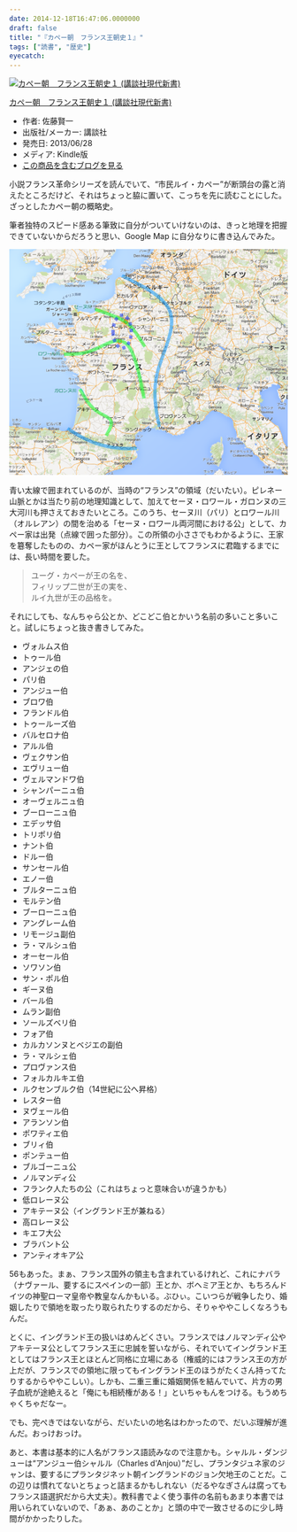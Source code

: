 ```yaml
---
date: 2014-12-18T16:47:06.0000000
draft: false
title: "『カペー朝　フランス王朝史１』"
tags: ["読書", "歴史"]
eyecatch: 
---
```

<p><div class="hatena-asin-detail"><a href="http://www.amazon.co.jp/exec/obidos/ASIN/B00DKX4K28/bestylesnet-22/"><img src="http://ecx.images-amazon.com/images/I/31uF5M8mNvL._SL160_.jpg" class="hatena-asin-detail-image" alt="カペー朝　フランス王朝史１ (講談社現代新書)" title="カペー朝　フランス王朝史１ (講談社現代新書)"></a><div class="hatena-asin-detail-info"><p class="hatena-asin-detail-title"><a href="http://www.amazon.co.jp/exec/obidos/ASIN/B00DKX4K28/bestylesnet-22/">カペー朝　フランス王朝史１ (講談社現代新書)</a></p><ul><li><span class="hatena-asin-detail-label">作者:</span> 佐藤賢一</li><li><span class="hatena-asin-detail-label">出版社/メーカー:</span> 講談社</li><li><span class="hatena-asin-detail-label">発売日:</span> 2013/06/28</li><li><span class="hatena-asin-detail-label">メディア:</span> Kindle版</li><li><a href="http://d.hatena.ne.jp/asin/B00DKX4K28/bestylesnet-22" target="_blank">この商品を含むブログを見る</a></li></ul></div><div class="hatena-asin-detail-foot"></div></div></p><p>小説フランス革命シリーズを読んでいて、“市民ルイ・カペー”が断頭台の露と消えたところだけど、それはちょっと脇に置いて、こっちを先に読むことにした。ざっとしたカペー朝の概略史。</p><p>筆者独特のスピード感ある筆致に自分がついていけないのは、きっと地理を把握できていないからだろうと思い、Google Map に自分なりに書き込んでみた。</p><p><span itemscope itemtype="http://schema.org/Photograph"><img src="20141218162155.png" alt="f:id:daruyanagi:20141218162155p:plain" title="f:id:daruyanagi:20141218162155p:plain" class="hatena-fotolife" itemprop="image"></span></p><p>青い太線で囲まれているのが、当時の“フランス”の領域（だいたい）。ピレネー山脈とかは当たり前の地理知識として、加えてセーヌ・ロワール・ガロンヌの三大河川も押さえておきたいところ。このうち、セーヌ川（パリ）とロワール川（オルレアン）の間を治める「セーヌ・ロワール両河間における公」として、カペー家は出発（点線で囲った部分）。この所領の小ささでもわかるように、王家を簒奪したものの、カペー家がほんとうに王としてフランスに君臨するまでには、長い時間を要した。</p>

<blockquote>
<p>ユーグ・カペーが王の名を、<br />
フィリップ二世が王の実を、<br />
ルイ九世が王の品格を。</p>

</blockquote>
<p>それにしても、なんちゃら公とか、どこどこ伯とかいう名前の多いこと多いこと。試しにちょっと抜き書きしてみた。</p>

<ul>
<li>ヴォルムス伯</li>
<li>トゥール伯</li>
<li>アンジェの伯</li>
<li>パリ伯</li>
<li>アンジュー伯</li>
<li>ブロワ伯</li>
<li>フランドル伯</li>
<li>トゥールーズ伯</li>
<li>バルセロナ伯</li>
<li>アルル伯</li>
<li>ヴェクサン伯</li>
<li>エヴリュー伯</li>
<li>ヴェルマンドワ伯</li>
<li>シャンパーニュ伯</li>
<li>オーヴェルニュ伯</li>
<li>ブーローニュ伯</li>
<li>エデッサ伯</li>
<li>トリポリ伯</li>
<li>ナント伯</li>
<li>ドルー伯</li>
<li>サンセール伯</li>
<li>エノー伯</li>
<li>ブルターニュ伯</li>
<li>モルテン伯</li>
<li>ブーローニュ伯</li>
<li>アングレーム伯</li>
<li>リモージュ副伯</li>
<li>ラ・マルシュ伯</li>
<li>オーセール伯</li>
<li>ソワソン伯</li>
<li>サン・ポル伯</li>
<li>ギーヌ伯</li>
<li>バール伯</li>
<li>ムラン副伯</li>
<li>ソールズベリ伯</li>
<li>フォア伯</li>
<li>カルカソンヌとベジエの副伯</li>
<li>ラ・マルシェ伯</li>
<li>プロヴァンス伯</li>
<li>フォルカルキエ伯</li>
<li>ルクセンブルク伯（14世紀に公へ昇格）</li>
<li>レスター伯</li>
<li>ヌヴェール伯</li>
<li>アランソン伯</li>
<li>ポワティエ伯</li>
<li>ブリィ伯</li>
<li>ポンテュー伯</li>
<li>ブルゴーニュ公</li>
<li>ノルマンディ公</li>
<li>フランク人たちの公（これはちょっと意味合いが違うかも）</li>
<li>低ロレーヌ公</li>
<li>アキテーヌ公（イングランド王が兼ねる）</li>
<li>高ロレーヌ公</li>
<li>キエフ大公</li>
<li>ブラバント公</li>
<li>アンティオキア公</li>
</ul><p>56もあった。まぁ、フランス国外の領主も含まれているけれど、これにナバラ（ナヴァール、要するにスペインの一部）王とか、ボヘミア王とか、もちろんドイツの神聖ローマ皇帝や教皇なんかもいる。ぶひぃ。こいつらが戦争したり、婚姻したりで領地を取ったり取られたりするのだから、そりゃややこしくなろうもんだ。</p><p>とくに、イングランド王の扱いはめんどくさい。フランスではノルマンディ公やアキテーヌ公としてフランス王に忠誠を誓いながら、それでいてイングランド王としてはフランス王とほとんど同格に立場にある（権威的にはフランス王の方が上だが、フランスでの領地に限ってもイングランド王のほうがたくさん持ってたりするからややこしい）。しかも、二重三重に婚姻関係を結んでいて、片方の男子血統が途絶えると「俺にも相続権がある！」といちゃもんをつける。もうめちゃくちゃだなー。</p><p>でも、完ぺきではないながら、だいたいの地名はわかったので、だいぶ理解が進んだ。おっけおっけ。</p><p>あと、本書は基本的に人名がフランス語読みなので注意かも。シャルル・ダンジューは“アンジュー伯シャルル（Charles d'Anjou）”だし、プランタジュネ家のジャンは、要するにプランタジネット朝イングランドのジョン欠地王のことだ。この辺りは慣れてないとちょっと詰まるかもしれない（だるやなぎさんは腐ってもフランス語選択だから大丈夫）。教科書でよく使う事件の名前もあまり本書では用いられていないので、「あぁ、あのことか」と頭の中で一致させるのに少し時間がかかったりした。</p>
